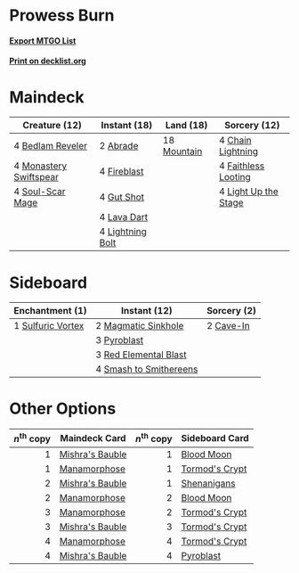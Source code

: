 # Prowess Burn

#### [Export MTGO List](../collection/Prowess%20Burn/Prowess%20Burn.txt)
#### [Print on decklist.org](http://decklist.org/?deckmain=2%09Abrade%0A4%09Bedlam%20Reveler%0A4%09Chain%20Lightning%0A4%09Faithless%20Looting%0A4%09Fireblast%0A4%09Gut%20Shot%0A4%09Lava%20Dart%0A4%09Light%20Up%20the%20Stage%0A4%09Lightning%20Bolt%0A4%09Monastery%20Swiftspear%0A18%09Mountain%0A4%09Soul-Scar%20Mage&deckside=2%09Cave-In%0A2%09Magmatic%20Sinkhole%0A3%09Pyroblast%0A3%09Red%20Elemental%20Blast%0A4%09Smash%20to%20Smithereens%0A1%09Sulfuric%20Vortex)
# Maindeck

|                                          Creature (12)                                          |                                      Instant (18)                                      |                                      Land (18)                                       |                                         Sorcery (12)                                          |
|-------------------------------------------------------------------------------------------------|----------------------------------------------------------------------------------------|--------------------------------------------------------------------------------------|-----------------------------------------------------------------------------------------------|
|4 [Bedlam Reveler](http://gatherer.wizards.com/Pages/Card/Details.aspx?multiverseid=414415)      |2 [Abrade](http://gatherer.wizards.com/Pages/Card/Details.aspx?multiverseid=430772)     |18 [Mountain](http://gatherer.wizards.com/Pages/Card/Details.aspx?multiverseid=439859)|4 [Chain Lightning](http://gatherer.wizards.com/Pages/Card/Details.aspx?multiverseid=446139)   |
|4 [Monastery Swiftspear](http://gatherer.wizards.com/Pages/Card/Details.aspx?multiverseid=438706)|4 [Fireblast](http://gatherer.wizards.com/Pages/Card/Details.aspx?multiverseid=189239)  |                                                                                      |4 [Faithless Looting](http://gatherer.wizards.com/Pages/Card/Details.aspx?multiverseid=389512) |
|4 [Soul-Scar Mage](http://gatherer.wizards.com/Pages/Card/Details.aspx?multiverseid=426850)      |4 [Gut Shot](http://gatherer.wizards.com/Pages/Card/Details.aspx?multiverseid=397673)   |                                                                                      |4 [Light Up the Stage](http://gatherer.wizards.com/Pages/Card/Details.aspx?multiverseid=457251)|
|                                                                                                 |4 [Lava Dart](http://gatherer.wizards.com/Pages/Card/Details.aspx?multiverseid=29766)   |                                                                                      |                                                                                               |
|                                                                                                 |4 [Lightning Bolt](http://gatherer.wizards.com/Pages/Card/Details.aspx?multiverseid=806)|                                                                                      |                                                                                               |


# Sideboard

|                                      Enchantment (1)                                       |                                          Instant (12)                                           |                                    Sorcery (2)                                    |
|--------------------------------------------------------------------------------------------|-------------------------------------------------------------------------------------------------|-----------------------------------------------------------------------------------|
|1 [Sulfuric Vortex](http://gatherer.wizards.com/Pages/Card/Details.aspx?multiverseid=382379)|2 [Magmatic Sinkhole](http://gatherer.wizards.com/Pages/Card/Details.aspx?multiverseid=464084)   |2 [Cave-In](http://gatherer.wizards.com/Pages/Card/Details.aspx?multiverseid=19725)|
|                                                                                            |3 [Pyroblast](http://gatherer.wizards.com/Pages/Card/Details.aspx?multiverseid=4083)             |                                                                                   |
|                                                                                            |3 [Red Elemental Blast](http://gatherer.wizards.com/Pages/Card/Details.aspx?multiverseid=814)    |                                                                                   |
|                                                                                            |4 [Smash to Smithereens](http://gatherer.wizards.com/Pages/Card/Details.aspx?multiverseid=397795)|                                                                                   |


# Other Options

|*n*<sup>th</sup> copy|                                      Maindeck Card                                       |*n*<sup>th</sup> copy|                                     Sideboard Card                                      |
|--------------------:|------------------------------------------------------------------------------------------|--------------------:|-----------------------------------------------------------------------------------------|
|                    1|[Mishra's Bauble](http://gatherer.wizards.com/Pages/Card/Details.aspx?multiverseid=122122)|                    1|[Blood Moon](http://gatherer.wizards.com/Pages/Card/Details.aspx?multiverseid=45386)     |
|                    1|[Manamorphose](http://gatherer.wizards.com/Pages/Card/Details.aspx?multiverseid=370568)   |                    1|[Tormod's Crypt](http://gatherer.wizards.com/Pages/Card/Details.aspx?multiverseid=389723)|
|                    2|[Mishra's Bauble](http://gatherer.wizards.com/Pages/Card/Details.aspx?multiverseid=122122)|                    1|[Shenanigans](http://gatherer.wizards.com/Pages/Card/Details.aspx?multiverseid=464095)   |
|                    2|[Manamorphose](http://gatherer.wizards.com/Pages/Card/Details.aspx?multiverseid=370568)   |                    2|[Blood Moon](http://gatherer.wizards.com/Pages/Card/Details.aspx?multiverseid=45386)     |
|                    3|[Manamorphose](http://gatherer.wizards.com/Pages/Card/Details.aspx?multiverseid=370568)   |                    2|[Tormod's Crypt](http://gatherer.wizards.com/Pages/Card/Details.aspx?multiverseid=389723)|
|                    3|[Mishra's Bauble](http://gatherer.wizards.com/Pages/Card/Details.aspx?multiverseid=122122)|                    3|[Tormod's Crypt](http://gatherer.wizards.com/Pages/Card/Details.aspx?multiverseid=389723)|
|                    4|[Manamorphose](http://gatherer.wizards.com/Pages/Card/Details.aspx?multiverseid=370568)   |                    4|[Tormod's Crypt](http://gatherer.wizards.com/Pages/Card/Details.aspx?multiverseid=389723)|
|                    4|[Mishra's Bauble](http://gatherer.wizards.com/Pages/Card/Details.aspx?multiverseid=122122)|                    4|[Pyroblast](http://gatherer.wizards.com/Pages/Card/Details.aspx?multiverseid=4083)       |

